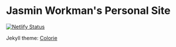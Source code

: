 # Jasmin Workman's Personal Site

[![Netlify Status](https://api.netlify.com/api/v1/badges/ab12f2ba-75a9-4931-8a3b-31eb49faeee4/deploy-status)](https://app.netlify.com/sites/tender-banach-78f205/deploys)

Jekyll theme: [Colorie](https://github.com/ronv/colorie)